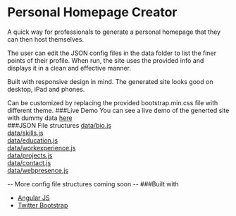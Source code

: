 Personal Homepage Creator
=========================
A quick way for professionals to generate a personal homepage that they can then host themselves.
  
The user can edit the JSON config files in the data folder to list the finer points of their profile. When run, the site uses the provided info and displays it in a clean and effective manner.  
  
Built with responsive design in mind. The generated site looks good on desktop, iPad and phones.  
  
Can be customized by replacing the provided bootstrap.min.css file with different theme.
###Live Demo
You can see a live demo of the generted site with dummy data [here](http://sumitgouthaman.github.io/PersonalHomepage)  
###JSON File structures
[data/bio.js](./documentation/bio.md)  
[data/skills.js](./documentation/skills.md)  
[data/education.js](./documentation/education.md)  
[data/workexperience.js](./documentation/workexperience.md)  
[data/projects.js](./documentation/projects.md)  
[data/contact.js](./documentation/contact.md)  
[data/webpresence.js](./documentation/webpresence.md)  
  
-- More config file structures coming soon --
###Built with
* [Angular JS](https://angularjs.org/)
* [Twitter Bootstrap](http://getbootstrap.com/)